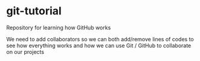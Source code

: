 # git-tutorial
Repository for learning how GitHub works

We need to add collaborators so we can both add/remove lines of codes to see how everything works and how we can use Git / GitHub to collaborate on our projects
